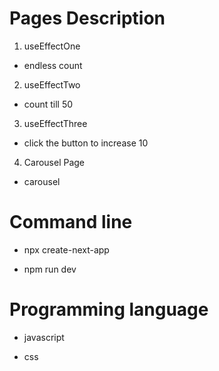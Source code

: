 # Pages Description
1. useEffectOne
 - endless count

2. useEffectTwo
 - count till 50 

3. useEffectThree
 - click the button to increase 10

4. Carousel Page
 - carousel


# Command line
- npx create-next-app
* npm run dev

# Programming language
- javascript
* css